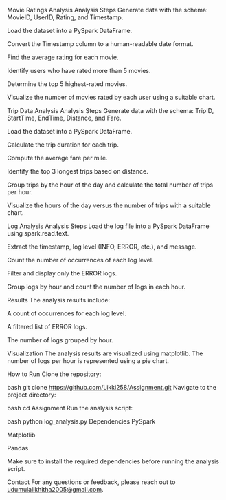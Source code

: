 Movie Ratings Analysis
Analysis Steps
Generate data with the schema: MovieID, UserID, Rating, and Timestamp.

Load the dataset into a PySpark DataFrame.

Convert the Timestamp column to a human-readable date format.

Find the average rating for each movie.

Identify users who have rated more than 5 movies.

Determine the top 5 highest-rated movies.

Visualize the number of movies rated by each user using a suitable chart.

Trip Data Analysis
Analysis Steps
Generate data with the schema: TripID, StartTime, EndTime, Distance, and Fare.

Load the dataset into a PySpark DataFrame.

Calculate the trip duration for each trip.

Compute the average fare per mile.

Identify the top 3 longest trips based on distance.

Group trips by the hour of the day and calculate the total number of trips per hour.

Visualize the hours of the day versus the number of trips with a suitable chart.

Log Analysis
Analysis Steps
Load the log file into a PySpark DataFrame using spark.read.text.

Extract the timestamp, log level (INFO, ERROR, etc.), and message.

Count the number of occurrences of each log level.

Filter and display only the ERROR logs.

Group logs by hour and count the number of logs in each hour.

Results
The analysis results include:

A count of occurrences for each log level.

A filtered list of ERROR logs.

The number of logs grouped by hour.

Visualization
The analysis results are visualized using matplotlib. The number of logs per hour is represented using a pie chart.

How to Run
Clone the repository:

bash
git clone https://github.com/Likki258/Assignment.git
Navigate to the project directory:

bash
cd Assignment
Run the analysis script:

bash
python log_analysis.py
Dependencies
PySpark

Matplotlib

Pandas

Make sure to install the required dependencies before running the analysis script.

Contact
For any questions or feedback, please reach out to udumulalikhitha2005@gmail.com.
